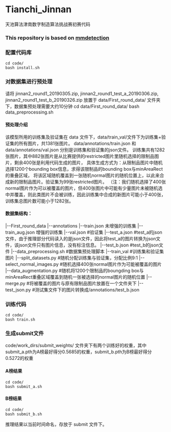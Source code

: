 # Tianchi_Jinnan
天池算法津南数字制造算法挑战赛初赛代码
### This repository is based on [mmdetection](https://github.com/open-mmlab/mmdetection)
### 配置代码库
    cd code/
    bash install.sh

### 对数据集进行预处理
请将 jinnan2_round1_20190305.zip, jinnan2_round1_test_a_20190306.zip, jinnan2_round1_test_b_20190326.zip 放置于 data/First_round_data/ 文件夹下，数据集预处理需要大约10分钟
    cd data/First_round_data/ 
    bash data_preprocessing.sh

#### 预处理介绍
该模型所用的训练集及验证集在 data 文件下，data/train_val/文件下为训练集+验证集的所有图片，共1381张图片。
data/annotations/train.json 和 data/annotations/val.json 分别是训练集和验证集的json文件。
训练集共有1282张图片，其中882张图片是从比赛提供的restricted图片里随机选择的限制品图片，剩余400张是利用代码生成的图片，
具体生成方式为：从限制品图片中随机选择1200个bounding box信息，求得该限制品的bounding box与minAreaRect的重叠区域，
将该区域随机覆盖到一张随机normal图片的随机位置上，以此来合成新的限制品图片。验证集为99张restricted图片。
（注：我们随机选择了400张normal图片作为可以被覆盖的图片，但400张图片中可能有少量图片未被随机选中并覆盖，则此类图片不会被训练，因此训练集中合成的新图片可能小于400张，训练集总图片数可能小于1282张。

#### 数据集结构：
|--First_round_data
    |--annotations
        |--train.json  未增强的训练集
        |--train_aug.json  增强的训练集
        |--val.json  #验证集
        |--test_a.json  #test_a的json文件，由于推理部分代码读入的是json文件，因此将test_a的图片转换为json文件，该json文件只有图片信息，没有标注信息。
        |--test_b.json  #test_b的json文件
    |--data_preprocessing.sh  #数据集预处理脚本
    |--train_val  #训练集和验证集图片
    |--split_datasets.py  #随机分配训练集与验证集，分配比例9:1
    |--select_normal_images.py  #随机选择400张normal图片作为可能被覆盖的图片
    |--data_augmentation.py  #随机将1200个限制品的boungding box与minAreaRect重叠区域覆盖到随机一张被选择的normal图片的随机位置
    |--merge.py  #将被覆盖的图片与原有限制品图片放置在一个文件夹下
    |--test_json.py  #测试集文件下的图片转换成/annotations/test_b.json
        


### 训练代码
    cd code/
    bash train.sh


### 生成submit文件
code/work_dirs/submit_weights/ 文件夹下有两个训练好的权重，其中submit_a.pth为A榜最好得分0.5685的权重，submit_b.pth为B榜最好得分0.5272的权重
#### A榜结果
    cd code/ 
    bash submit_a.sh
#### B榜结果 
    cd code/
    bash submit_b.sh
推理结果以当前时间命名，存放于 submit 文件下。

